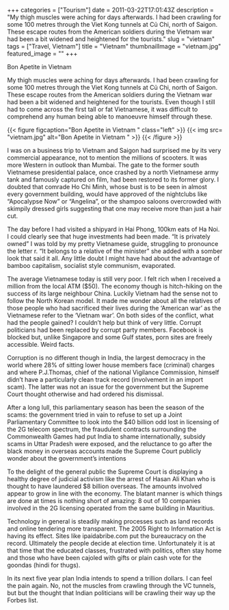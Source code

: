 +++
categories = ["Tourism"]
date = 2011-03-22T17:01:43Z
description = "My thigh muscles were aching for days afterwards. I had been crawling for some 100 metres through the Viet Kong tunnels at Củ Chi, north of Saigon. These escape routes from the American soldiers during the Vietnam war had been a bit widened and heightened for the tourists."
slug = "vietnam"
tags = ["Travel, Vietnam"]
title = "Vietnam"
thumbnailImage = "vietnam.jpg"
featured_image = ""
+++




Bon Apetite in Vietnam

My thigh muscles were aching for days afterwards. I had been crawling for some 100 metres through the Viet Kong tunnels at Củ Chi, north of Saigon. These escape routes from the American soldiers during the Vietnam war had been a bit widened and heightened for the tourists. Even though I still had to come across the first tall or fat Vietnamese, it was difficult to comprehend any human being able to manoeuvre himself through these.  
  
{{< figure figcaption="Bon Apetite in Vietnam " class="left" >}}
	{{< img src= "vietnam.jpg"  alt="Bon Apetite in Vietnam " >}}
{{< /figure >}}


I was on a business trip to Vietnam and Saigon had surprised me by its very commercial appearance, not to mention the millions of scooters. It was more Western in outlook than Mumbai. The gate to the former south Vietnamese presidential palace, once crashed by a north Vietnamese army tank and famously captured on film, had been restored to its former glory. I doubted that comrade Ho Chi Minh, whose bust is to be seen in almost every government building, would have approved of the nightclubs like “Apocalypse Now” or “Angelina”, or the shampoo saloons overcrowded with skimpily dressed girls suggesting that one may receive more than just a hair cut.

The day before I had visited a shipyard in Hai Phong, 100km eats of Ha Noi. I could clearly see that huge investments had been made. “It is privately owned” I was told by my pretty Vietnamese guide, struggling to pronounce the letter r. “It belongs to a relative of the minister” she added with a somber look that said it all. Any little doubt I might have had about the advantage of bamboo capitalism, socialist style communism, evaporated.

The average Vietnamese today is still very poor. I felt rich when I received a million from the local ATM ($50). The economy though is hitch-hiking on the success of its large neighbour China. Luckily Vietnam had the sense not to follow the North Korean model. It made me wonder about all the relatives of those people who had sacrificed their lives during the ‘American war’ as the Vietnamese refer to the ‘Vietnam war’. On both sides of the conflict, what had the people gained? I couldn’t help but think of very little. Corrupt politicians had been replaced by corrupt party members. Facebook is blocked but, unlike Singapore and some Gulf states, porn sites are freely accessible. Weird facts.

Corruption is no different though in India, the largest democracy in the world where 28% of sitting lower house members face (criminal) charges and where P.J.Thomas, chief of the national Vigilance Commission, himself didn’t have a particularly clean track record (involvement in an import scam). The latter was not an issue for the government but the Supreme Court thought otherwise and had ordered his dismissal.

After a long lull, this parliamentary season has been the season of the scams: the government tried in vain to refuse to set up a Joint Parliamentary Committee to look into the $40 billion odd lost in licensing of the 2G telecom spectrum, the fraudulent contracts surrounding the Commonwealth Games had put India to shame internationally, subsidy scams in Uttar Pradesh were exposed, and the reluctance to go after the black money in overseas accounts made the Supreme Court publicly wonder about the government’s intentions

To the delight of the general public the Supreme Court is displaying a healthy degree of judicial activism like the arrest of Hasan Ali Khan who is thought to have laundered $8 billion overseas. The amounts involved appear to grow in line with the economy. The blatant manner is which things are done at times is nothing short of amazing: 8 out of 10 companies involved in the 2G licensing operated from the same building in Mauritius.

Technology in general is steadily making processes such as land records and online tendering more transparent. The 2005 Right to Information Act is having its effect. Sites like ipaidabribe.com put the bureaucracy on the record. Ultimately the people decide at election time. Unfortunately it is at that time that the educated classes, frustrated with politics, often stay home and those who have been cajoled with gifts or plain cash vote for the goondas (hindi for thugs).

In its next five year plan India intends to spend a trillion dollars. I can feel the pain again. No, not the muscles from crawling through the VC tunnels, but but the thought that Indian politicians will be crawling their way up the Forbes list.

